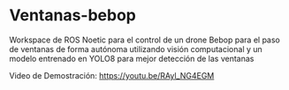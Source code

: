 # Ventanas-bebop

Workspace de ROS Noetic para el control de un drone Bebop para el paso de ventanas de forma autónoma utilizando visión computacional y un modelo entrenado en YOLO8 para mejor detección de las ventanas

Video de Demostración:
https://youtu.be/RAyl_NG4EGM
